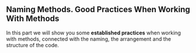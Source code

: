 ## Naming Methods. Good Practices When Working With Methods

In this part we will show you some **established practices** when working with methods, connected with the naming, the arrangement and the structure of the code.